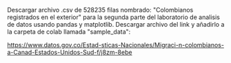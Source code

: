 Descargar archivo .csv de 528235 filas nombrado:  "Colombianos registrados en el exterior" para la segunda parte del laboratorio de analisis de datos usando pandas y matplotlib. Descargar archivo del link y añadirlo a la carpeta de colab llamada "sample_data":

https://www.datos.gov.co/Estad-sticas-Nacionales/Migraci-n-colombianos-a-Canad-Estados-Unidos-Sud-f/j8zm-8ebe
